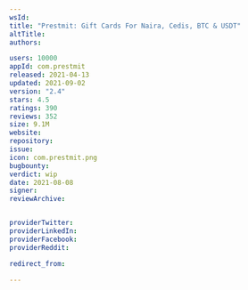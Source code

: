 ```yaml
---
wsId: 
title: "Prestmit: Gift Cards For Naira, Cedis, BTC & USDT"
altTitle: 
authors:

users: 10000
appId: com.prestmit
released: 2021-04-13
updated: 2021-09-02
version: "2.4"
stars: 4.5
ratings: 390
reviews: 352
size: 9.1M
website: 
repository: 
issue: 
icon: com.prestmit.png
bugbounty: 
verdict: wip
date: 2021-08-08
signer: 
reviewArchive:


providerTwitter: 
providerLinkedIn: 
providerFacebook: 
providerReddit: 

redirect_from:

---
```



